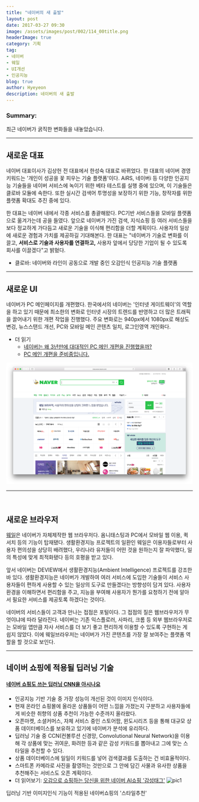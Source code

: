 ```yaml
---
title: "네이버의 새 출발"
layout: post
date: 2017-03-27 09:30
image: /assets/images/post/002/114_00title.png
headerImage: true
category: 기획
tag:
- 네이버
- 웨일
- UI개선
- 인공지능
blog: true
author: Hyeyeon
description: 네이버의 새 출발
---
```


### Summary:

최근 네이버가 굵직한 변화들을 내놓았습니다.

---

## 새로운 대표

네이버 대표이사가 김상헌 전 대표에서 한성숙 대표로 바뀌었다. 한 대표의 네이버 경영 키워드는 '개인이 성공을 꽃 피우는 기술 플랫폼'이다. AiRS, 네이버i 등 다양한 인공지능 기술들을 네이버 서비스에 녹이기 위한 베타 테스트를 실행 중에 있으며, 이 기술들은 클로바 모듈에 속한다. 또한 실시간 검색어 투명성을 보장하기 위한 기능, 창작자를 위한 플랫폼 확대도 추진 중에 있다.

한 대표는 네이버 내에서 각종 서비스를 총괄해왔다. PC기반 서비스들을 모바일 플랫폼으로 옮겨가는데 공을 들였다. 앞으로 네이버가 가진 검색, 지식쇼핑 등 여러 서비스들을 보다 정교하게 가다듬고 새로운 기술을 이식해 편리함을 더할 계획이다. 사용자의 일상에 새로운 경험과 가치를 제공하길 기대해본다. 한 대표는 "네이버가 기술로 변화를 이끌고, **서비스로 기술과 사용자를 연결하고,** 사용자 앞에서 당당한 기업이 될 수 있도록 회사를 이끌겠다"고 밝혔다.

* 클로바: 네이버와 라인이 공동으로 개발 중인 오감인식 인공지능 기술 플랫폼

---

## 새로운 UI

네이버가 PC 메인페이지를 개편했다. 한국에서의 네이버는 '인터넷 게이트웨이'의 역할을 하고 있기 때문에 최소한의 변화로 인터넷 시장의 트렌드를 반영하고 더 많은 트래픽을 끌어내기 위한 개편 작업을 진행했다. 주요 변화로는 940px에서 1080px로 해상도 변겅, 뉴스스탠드 개선, PC와 모바일 메인 콘텐츠 일치, 로그인영역 개인화다.

* 더 읽기
  * [네이버는 왜 3년만에 대대적인 PC 메인 개편을 진행했을까?](http://insidestory.kr/7966)
  * [PC 메인 개편을 준비중입니다.](http://blog.naver.com/nvr_design/220932258360)

![pic1](/assets/images/post/002/114_01.png)

---

<br>

## 새로운 브라우저

[웨일](http://whale.naver.com/)은 네이버가 자체제작한 웹 브라우저다. 옴니태스팅과 PC에서 모바일 웹 이용, 퀵서치 등의 기능이 탑재됐다. 생활환경지능 프로젝트의 일환인 웨일은 이용자들로부터 사용자 편의성을 상당히 배려했다, 우리나라 유저들이 어떤 것을 원하는지 잘 파악했다, 일의 특성에 맞게 최적화됐다 등의 호평을 받고 있다.

앞서 네이버는 DEVIEW에서 생활환경지능(Ambient Intelligence) 프로젝트를 강조한 바 있다. 생활환경지능은 네이버가 개발하여 여러 서비스에 도입한 기술들이 서비스 사용자들이 편하게 사용할 수 있는 일상의 도구로 만들겠다는 방향성이 담겨 있다. 사용자 환경을 이해하면서 편리함을 주고, 지능을 부여해 사용자가 뭔가를 요청하기 전에 알아서 필요한 서비스를 제공토록 하겠다는 것이다.

네이버의 서비스들이 고객과 만나는 접점은 포털이다. 그 접점의 질은 웹브라우저가 무엇이냐에 따라 달라진다. 네이버는 기존 익스플로러, 사파리, 크롬 등 외부 웹브라우저로는 모바일 앱만큼 자사 서비스를 더 보기 좋고 편리하게 이용할 수 있도록 구현하는 게 쉽지 않았다. 이에 웨일브라우저는 네이버가 가진 콘텐츠를 가장 잘 보여주는 플랫폼 역할을 할 것으로 보인다.

---

## 네이버 쇼핑에 적용될 딥러닝 기술

#### [네이버 쇼핑도 쓰는 딥러닝 CNN을 아시나요](http://www.zdnet.co.kr/news/news_view.asp?artice_id=20170318125505)

* 인공지능 기반 기술 중 가장 성능이 개선된 것이 이미지 인식이다.
* 현재 온라인 쇼핑몰에 올라온 상품들이 어떤 느낌을 가졌는지 구분하고 사용자들에게 비슷한 취향의 상품 추천이 가능한 수준까지 올라왔다.
* 오픈마켓, 소셜커머스, 자체 서비스 중인 스토어팜, 윈도시리즈 등을 통해 대규모 상품 데이터베이스를 보유하고 있기에 네이버가 분석에 유리하다.
* 딥러닝 기술 중 CCN(컨볼루션 신경망, Convolutional Neural Network)을 이용해 각 상품에 맞는 귀여운, 화려한 등과 같은 감성 키워드를 뽑아내고 그에 맞는 스타일을 추천할 수 있다.
* 상품 데이터베이스에 일일이 키워드를 넣어 검색결과를 도출하는 건 비효율적이다.
* 스마트폰 카메라로 사진을 촬영하는 것만으로 그 안에 담긴 사물과 유사한 상품을 추천해주는 서비스도 오픈 계획이다.
* 더 읽어보기: [오감으로 쇼핑하는 당신을 위한 네이버 AI쇼핑 '감성태그'](http://blog.naver.com/naver_search/220954616412)
![pic1](http://postfiles16.naver.net/MjAxNzAzMTZfMjQ3/MDAxNDg5NjM4Mjc0ODkx.bre2UwDMr8R4yaOR_XJ42ao6Rx1aaQQ7f7HygyS9VDQg.hNupE4q8yUwy1qKfVLa2TlzEOfVzJ5NH13GwfTHaV_Mg.PNG.naver_search/2.png?type=w773)
<figcaption><class="caption">딥러닝 기반 이미지인식 기능이 적용된 네이버쇼핑의 '스타일추천'</figcaption>

<br>
